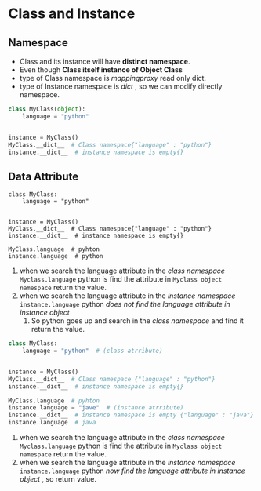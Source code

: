 # Class and Instance

## Namespace

* Class and its instance will have **distinct namespace**.
* Even though **Class itself instance of Object Class**
* type of Class namespace is *mappingproxy* read only dict.
* type of Instance namespace is *dict* , so we can modify directly namespace.

```python
class MyClass(object):
    language = "python"


instance = MyClass()
MyClass.__dict__  # Class namespace{"language" : "python"}
instance.__dict__  # instance namespace is empty{}
```

## Data Attribute

```pycon
class MyClass:
    language = "python"


instance = MyClass()
MyClass.__dict__  # Class namespace{"language" : "python"}
instance.__dict__  # instance namespace is empty{}

MyClass.language  # pyhton
instance.language  # python
```

1. when we search the language attribute in the *class namespace* `Myclass.language` python is find the attribute
   in `Myclass object namespace` return the value.
2. when we search the language attribute in the *instance namespace* `instance.language` python *does not find the
   language attribute in instance object*
    1. So python goes up and search in the *class namespace* and find it return the value.



```python 
class MyClass:
    language = "python"  # (class atrribute)


instance = MyClass()
MyClass.__dict__  # Class namespace {"language" : "python"}
instance.__dict__  # instance namespace is empty{}

MyClass.language  # pyhton 
instance.language = "jave"  # (instance atrribute)
instance.__dict__  # instance namespace is empty {"language" : "java"}
instance.language  # java
```

1. when we search the language attribute in the *class namespace* `Myclass.language` python is find the attribute
   in `Myclass object namespace` return the value.
2. when we search the language attribute in the *instance namespace* `instance.language` python *now find the
   language attribute in instance object* , so return value.


